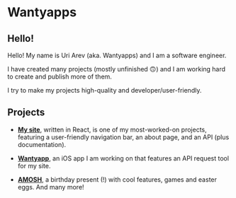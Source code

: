 # Wantyapps
## Hello!
Hello! My name is Uri Arev (aka. Wantyapps) and I am a software engineer.

I have created many projects (mostly unfinished 🙃) and I am working hard to create and publish more of them.

I try to make my projects high-quality and developer/user-friendly.

## Projects
* [**My site**](https://github.com/wantyapps/SiteV2),  written in React, is one of my most-worked-on projects, featuring a user-friendly navigation bar, an about page, and an API (plus documentation).

* [**Wantyapp**](https://github.com/wantyapps/wantyapp-ios), an iOS app I am working on that features an API request tool for my site.

* [**AMOSH**](https://github.com/wantyapps/amosh), a birthday present (!) with cool features, games and easter eggs. 
And many more!
